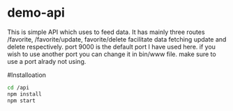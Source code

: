 # demo-api
This is simple API which uses to feed data. It has mainly three routes /favorite, /favorite/update, favorite/delete facilitate data fetching 
update and delete respectively. port 9000 is the default port I have used here. if you wish to use another port you can change it in
bin/www file. make sure to use a port alrady not using.

#Installoation
```bash
cd /api
npm install
npm start
```
